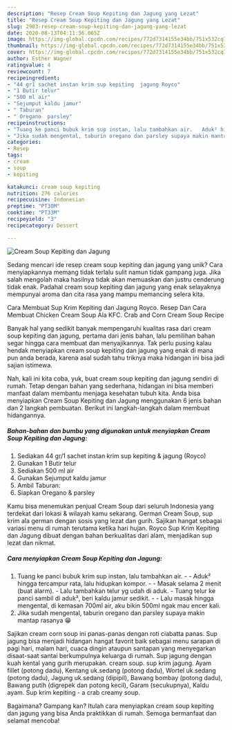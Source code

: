 ```yaml
---
description: "Resep Cream Soup Kepiting dan Jagung yang Lezat"
title: "Resep Cream Soup Kepiting dan Jagung yang Lezat"
slug: 2903-resep-cream-soup-kepiting-dan-jagung-yang-lezat
date: 2020-08-13T04:11:56.065Z
image: https://img-global.cpcdn.com/recipes/772d7314155e34bb/751x532cq70/cream-soup-kepiting-dan-jagung-foto-resep-utama.jpg
thumbnail: https://img-global.cpcdn.com/recipes/772d7314155e34bb/751x532cq70/cream-soup-kepiting-dan-jagung-foto-resep-utama.jpg
cover: https://img-global.cpcdn.com/recipes/772d7314155e34bb/751x532cq70/cream-soup-kepiting-dan-jagung-foto-resep-utama.jpg
author: Esther Wagner
ratingvalue: 4
reviewcount: 7
recipeingredient:
- "44 gr1 sachet instan krim sup kepiting  jagung Royco"
- "1 Butir telur"
- "500 ml air"
- "Sejumput kaldu jamur"
- " Taburan"
- " Oregano  parsley"
recipeinstructions:
- "Tuang ke panci bubuk krim sup instan, lalu tambahkan air.   Aduk² hingga tercampur rata, lalu hidupkan kompor.  Masak selama 2 menit (buat alarm). Lalu tambahkan telur yg udah di aduk. Tuang telur ke panci sambil di aduk², beri kaldu jamur sedikit.  Lalu masak hingga mengental, di kemasan 700ml air, aku bikin 500ml ngak mau encer kali."
- "Jika sudah mengental, taburin oregano dan parsley supaya makin mantap rasanya 😁"
categories:
- Resep
tags:
- cream
- soup
- kepiting

katakunci: cream soup kepiting 
nutrition: 276 calories
recipecuisine: Indonesian
preptime: "PT30M"
cooktime: "PT33M"
recipeyield: "3"
recipecategory: Dessert

---
```



![Cream Soup Kepiting dan Jagung](https://img-global.cpcdn.com/recipes/772d7314155e34bb/751x532cq70/cream-soup-kepiting-dan-jagung-foto-resep-utama.jpg)

Sedang mencari ide resep cream soup kepiting dan jagung yang unik? Cara menyiapkannya memang tidak terlalu sulit namun tidak gampang juga. Jika salah mengolah maka hasilnya tidak akan memuaskan dan justru cenderung tidak enak. Padahal cream soup kepiting dan jagung yang enak selayaknya mempunyai aroma dan cita rasa yang mampu memancing selera kita.

Cara Membuat Sup Krim Kepiting dan Jagung Royco. Resep Dan Cara Membuat Chicken Cream Soup Ala KFC. Crab and Corn Cream Soup Recipe

Banyak hal yang sedikit banyak mempengaruhi kualitas rasa dari cream soup kepiting dan jagung, pertama dari jenis bahan, lalu pemilihan bahan segar hingga cara membuat dan menyajikannya. Tak perlu pusing kalau hendak menyiapkan cream soup kepiting dan jagung yang enak di mana pun anda berada, karena asal sudah tahu triknya maka hidangan ini bisa jadi sajian istimewa.


Nah, kali ini kita coba, yuk, buat cream soup kepiting dan jagung sendiri di rumah. Tetap dengan bahan yang sederhana, hidangan ini bisa memberi manfaat dalam membantu menjaga kesehatan tubuh kita. Anda bisa menyiapkan Cream Soup Kepiting dan Jagung menggunakan 6 jenis bahan dan 2 langkah pembuatan. Berikut ini langkah-langkah dalam membuat hidangannya.

<!--inarticleads1-->

##### Bahan-bahan dan bumbu yang digunakan untuk menyiapkan Cream Soup Kepiting dan Jagung:

1. Sediakan 44 gr/1 sachet instan krim sup kepiting &amp; jagung (Royco)
1. Gunakan 1 Butir telur
1. Sediakan 500 ml air
1. Gunakan Sejumput kaldu jamur
1. Ambil  Taburan:
1. Siapkan  Oregano &amp; parsley


Kamu bisa menemukan penjual Cream Soup dari seluruh Indonesia yang terdekat dari lokasi &amp; wilayah kamu sekarang. German Cream Soup, sup krim ala german dengan sosis yang lezat dan gurih. Sajikan hangat sebagai variasi menu di rumah terutama ketika hari hujan. Royco Sup Krim Kepiting dan Jagung dibuat dengan bahan berkualitas dari alam, menjadikan sup lezat dan nikmat. 

<!--inarticleads2-->

##### Cara menyiapkan Cream Soup Kepiting dan Jagung:

1. Tuang ke panci bubuk krim sup instan, lalu tambahkan air.  -  - Aduk² hingga tercampur rata, lalu hidupkan kompor. -  - Masak selama 2 menit (buat alarm). - Lalu tambahkan telur yg udah di aduk. - Tuang telur ke panci sambil di aduk², beri kaldu jamur sedikit. -  - Lalu masak hingga mengental, di kemasan 700ml air, aku bikin 500ml ngak mau encer kali.
1. Jika sudah mengental, taburin oregano dan parsley supaya makin mantap rasanya 😁


Sajikan cream corn soup ini panas-panas dengan roti ciabatta panas. Sup jagung bisa menjadi hidangan hangat favorit baik sebagai menu sarapan di pagi hari, malam hari, cuaca dingin ataupun santapan yang menyegarkan disaat-saat santai berkumpulnya keluarga di rumah. Sup jagung dengan kuah kental yang gurih merupakan. cream soup. sup krim jagung. Ayam fillet (potong dadu), Kentang uk.sedang (potong dadu), Wortel uk.sedang (potong dadu), Jagung uk.sedang (dipipil), Bawang bombay (potong dadu), Bawang putih (digrepek dan potong kecil), Garam (secukupnya), Kaldu ayam. Sup krim kepiting - a crab creamy soup. 

Bagaimana? Gampang kan? Itulah cara menyiapkan cream soup kepiting dan jagung yang bisa Anda praktikkan di rumah. Semoga bermanfaat dan selamat mencoba!
